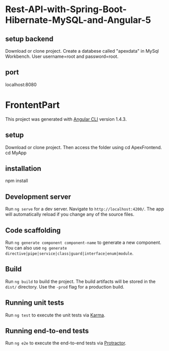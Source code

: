 # Rest-API-with-Spring-Boot-Hibernate-MySQL-and-Angular-5

## setup backend
Download or clone project. Create a databese called "apexdata" in MySql Workbench. User username=root and password=root.

## port

localhost:8080



# FrontentPart

This project was generated with [Angular CLI](https://github.com/angular/angular-cli) version 1.4.3.

## setup
Download or clone project. Then access the folder using cd ApexFrontend. cd MyApp

## installation
npm install

## Development server

Run `ng serve` for a dev server. Navigate to `http://localhost:4200/`. The app will automatically reload if you change any of the source files.

## Code scaffolding

Run `ng generate component component-name` to generate a new component. You can also use `ng generate directive|pipe|service|class|guard|interface|enum|module`.

## Build

Run `ng build` to build the project. The build artifacts will be stored in the `dist/` directory. Use the `-prod` flag for a production build.

## Running unit tests

Run `ng test` to execute the unit tests via [Karma](https://karma-runner.github.io).

## Running end-to-end tests

Run `ng e2e` to execute the end-to-end tests via [Protractor](http://www.protractortest.org/).
